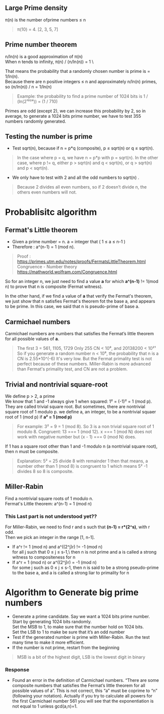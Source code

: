 ## Large Prime density
π(n) is the number ofprime numbers ≤ n
> π(10) = 4. [2, 3, 5, 7]
## Prime number theorem 
n/ln(n) is a good approximation of π(n) \
When n tends to infinity, π(n) / (n/ln(n)) = 1 \

That means the probability that a randomly chosen number is prime is = 1/ln(n). \
Because there are n positive integers ≤ n and approximately n/ln(n) primes, so (n/ln(n)) / n = 1/ln(n)
> Example:  the probability to find a prime number of 1024 bits is 1 / (ln(2¹⁰²⁴)) = (1 / 710)

Primes are odd (except 2), we can increase this probability by 2, so in average, to generate a 1024 bits prime number, we have to test 355 numbers randomly generated.

## Testing the number is prime
* Test sqrt(n), because if n = p*q (composite), p ≤ sqrt(n) or q ≤ sqrt(n).
> In the case where p = q, we have n = p*p with p = sqrt(n). In the other case, where p != q, either p > sqrt(n) and q < sqrt(n), or q > sqrt(n) and p < sqrt(n).
* We only have to test with 2 and all the odd numbers to sqrt(n) . 
> Because 2 divides all even numbers, so if 2 doesn’t divide n, the others even numbers will not.

# Probablisitc algorithm
## Fermat's Little theorem
* Given a prime number = n. a = integer that ( 1 ≤ a ≤ n-1 )
* Therefore : a^(n-1) = 1 (mod n).
> Proof : https://primes.utm.edu/notes/proofs/FermatsLittleTheorem.html
> Congruence - Number theory https://mathworld.wolfram.com/Congruence.html

So for an integer n, we just need to find a value __a__ for which __a^(n-1)__ != 1(mod n) to prove that n is composite (Fermat witness).

In the other hand, if we find a value of __a__ that verify the Fermat's theorem, we just show that n satisfies Fermat's theorem fot the base a, and appears to be prime. In this case, we said that n is pseudo-prime of base a.

## Carmichael numbers
Carmichael numbers are numbers that satisfies the Fermat’s little theorem for all possible values of __a__.
> The first 3 = 561, 1105, 1729
> Only 255 CN < 10⁸, and 20138200 < 10²¹ 
So if you generate a random number n < 10⁸, the probability that n is a CN is 2.55*10^(-6)
> It's very low. But the Fermat primality test is not perfect because of these numbers. Miller-Rabin is more advanced than Fermat's primality test, and CN are not a problem.

## Trivial and nontrivial square-root 
We define p > 2, a prime \
We know that 1 and -1 always give 1 when squared: 1² = (-1)² = 1 (mod p). They are called trivial square root. 
But sometimes, there are nontrivial square root of 1 modulo p. we define a, an integer, to be a nontrivial squaer root of 1 (mod p) if __a² = 1 (mod p)__
> For example: 3² = 9 = 1 (mod 8). So 3 is a non trivial square root of 1 modulo 8.
> Congruent: 13 === 1 (mod 12). x === 1 (mod N) does not work with negative number but (x - 1) === 0 (mod N) does.

If 1 has a square root other than 1 and -1 modulo n (a nontrivial square root), then n must be composite.
> Explanation: 5² = 25 divide 8 with remainder 1 then that means, a number other than 1 (mod 8) is congruent to 1 which means 5² -1 divides 8 so 8 is composite.

## Miller-Rabin 
Find a nontrivial square roots of 1 modulo n. \
Fermat's Little theorem: a^(n-1) = 1 (mod n) 

### This Last part is not understood yet??
For Miller-Rabin, we need to find r and s such that __(n-1) = r*(2^s)__, with r odd.\
Then we pick an integer in the range [1, n-1].
* If a^r != 1 (mod n) and a^((2^j)r) != -1 (mod n) \
for all j such that 0 ≤ j ≤ s-1,\ 
then n is not prime and a is called a strong witness to compositeness for n
* If a^r = 1 (mod n) or a^((2^j)r) = -1 (mod n) \
for some j such as 0 ≤ j ≤ s-1, then n is said to be a strong pseudo-prime to the base a, and a is called a strong liar to primality for n

# Algorithm to Generate big prime numbers
* Generate a prime candidate. Say we want a 1024 bits prime number. \
Start by generating 1024 bits randomly. \
Set the MSB to 1, to make sure that the number hold on 1024 bits. \
Set the LSB to 1 to make be sure that it’s an odd number
* Test if the generated number is prime with Miller-Rabin. Run the test many time to make it more efficient.
* If the number is not prime, restart from the beginning

> MSB is a bit of the highest digit, LSB is the lowest digit in binary


### Response
* Found an error in the definition of Carmichael numbers. “There are some composite numbers that satisfies the Fermat’s little theorem for all possible values of a”. This is not correct, this “a” must be coprime to “n” (following your notation). Actually if you try to calculate all powers for the first Carmichael number 561 you will see that the exponentiation is not equal to 1 unless gcd(a,n)=1.